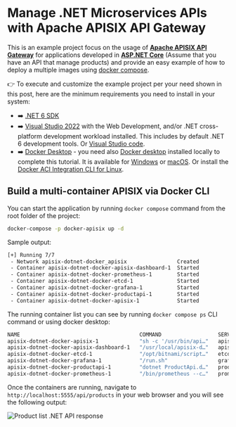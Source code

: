 # Manage .NET Microservices APIs with Apache APISIX API Gateway

This is an example project focus on the usage of [**Apache APISIX API Gateway**](https://apisix.apache.org/) 
for applications developed in **[ASP.NET Core](https://docs.microsoft.com/en-us/aspnet/core/?view=aspnetcore-6.0)** (Assume that you have an API that manage products) 
and provide an easy example of how to deploy a multiple images using [docker compose](https://docs.docker.com/compose/).

👉 To execute and customize the example project per your need shown in this post, here are the minimum requirements you need to install in your system:

- ➡️ [.NET 6 SDK](https://dotnet.microsoft.com/en-us/download)
- ➡️ [Visual Studio 2022](https://visualstudio.microsoft.com/downloads/) with the Web Development, and/or .NET cross-platform development workload installed. This includes by default .NET 6 development tools. Or [Visual Studio code](https://code.visualstudio.com/). 
- ➡️ [Docker Desktop](https://docs.docker.com/desktop/windows/install/) - you need also [Docker desktop](https://www.docker.com/products/docker-desktop/) installed locally to complete this tutorial. It is available for [Windows](https://desktop.docker.com/win/edge/Docker%20Desktop%20Installer.exe) or [macOS](https://desktop.docker.com/mac/edge/Docker.dmg). 
Or install the [Docker ACI Integration CLI for Linux](https://docs.docker.com/engine/context/aci-integration/#install-the-docker-aci-integration-cli-on-linux).

## Build a multi-container APISIX via Docker CLI

You can start the application by running `docker compose` command from the root folder of the project:

``` bash
docker-compose -p docker-apisix up -d
```

Sample output:

``` bash
[+] Running 7/7
 - Network apisix-dotnet-docker_apisix                Created                                                              0.0s
 - Container apisix-dotnet-docker-apisix-dashboard-1  Started                                                              1.2s
 - Container apisix-dotnet-docker-prometheus-1        Started                                                              0.7s
 - Container apisix-dotnet-docker-etcd-1              Started                                                              0.9s
 - Container apisix-dotnet-docker-grafana-1           Started                                                              1.2s
 - Container apisix-dotnet-docker-productapi-1        Started                                                              0.7s
 - Container apisix-dotnet-docker-apisix-1            Started                                                              2.0s
```

The running container list you can see by running `docker compose ps` CLI command or using docker desktop:


``` bash
NAME                                      COMMAND                  SERVICE             STATUS              PORTS
apisix-dotnet-docker-apisix-1             "sh -c '/usr/bin/api…"   apisix              running             0.0.0.0:9080->9080/tcp, 0.0.0.0:9091-9092->9091-9092/tcp, 0.0.0.0:9443->9443/tcp
apisix-dotnet-docker-apisix-dashboard-1   "/usr/local/apisix-d…"   apisix-dashboard    running             0.0.0.0:9000->9000/tcp
apisix-dotnet-docker-etcd-1               "/opt/bitnami/script…"   etcd                running             0.0.0.0:12379->2379/tcp
apisix-dotnet-docker-grafana-1            "/run.sh"                grafana             running             0.0.0.0:3000->3000/tcp
apisix-dotnet-docker-productapi-1         "dotnet ProductApi.d…"   productapi          running             0.0.0.0:5555->80/tcp
apisix-dotnet-docker-prometheus-1         "/bin/prometheus --c…"   prometheus          running             0.0.0.0:9090->9090/tcp
```
Once the containers are running, navigate to `http://localhost:5555/api/products` in your web browser and you will see the following output:

![Product list .NET API response](https://dev-to-uploads.s3.amazonaws.com/uploads/articles/arxo86mr9emolgfl25ut.png)


